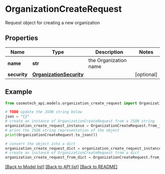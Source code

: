 # OrganizationCreateRequest

Request object for creating a new organization

## Properties

Name | Type | Description | Notes
------------ | ------------- | ------------- | -------------
**name** | **str** | the Organization name | 
**security** | [**OrganizationSecurity**](OrganizationSecurity.md) |  | [optional] 

## Example

```python
from cosmotech_api.models.organization_create_request import OrganizationCreateRequest

# TODO update the JSON string below
json = "{}"
# create an instance of OrganizationCreateRequest from a JSON string
organization_create_request_instance = OrganizationCreateRequest.from_json(json)
# print the JSON string representation of the object
print(OrganizationCreateRequest.to_json())

# convert the object into a dict
organization_create_request_dict = organization_create_request_instance.to_dict()
# create an instance of OrganizationCreateRequest from a dict
organization_create_request_from_dict = OrganizationCreateRequest.from_dict(organization_create_request_dict)
```
[[Back to Model list]](../README.md#documentation-for-models) [[Back to API list]](../README.md#documentation-for-api-endpoints) [[Back to README]](../README.md)



